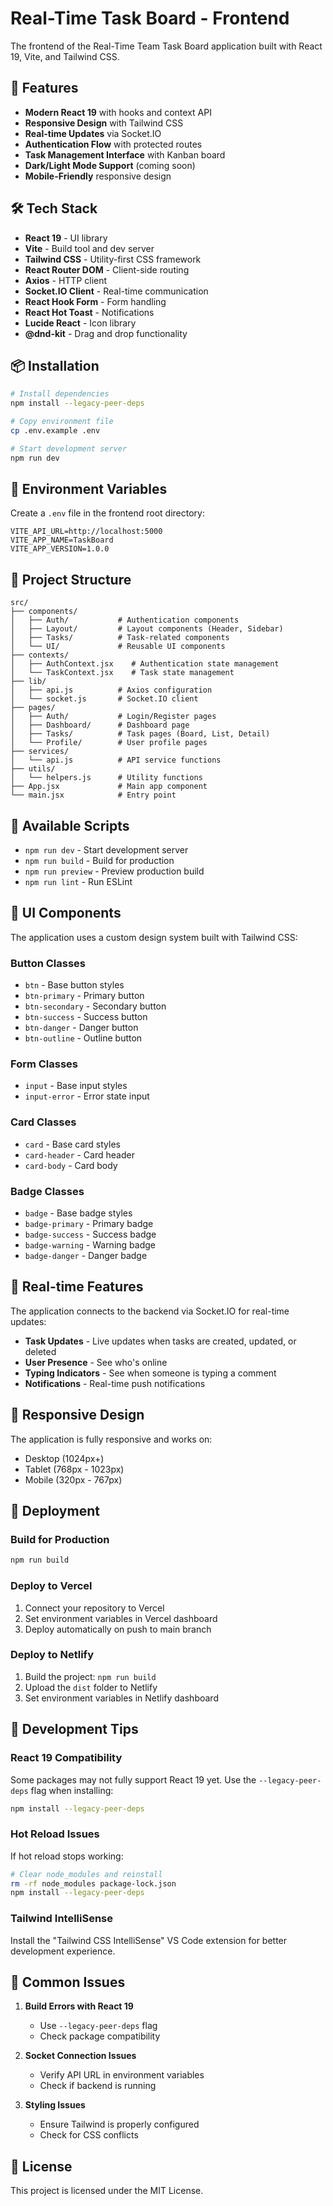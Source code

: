 # Real-Time Task Board - Frontend

The frontend of the Real-Time Team Task Board application built with React 19, Vite, and Tailwind CSS.

## 🚀 Features

- **Modern React 19** with hooks and context API
- **Responsive Design** with Tailwind CSS
- **Real-time Updates** via Socket.IO
- **Authentication Flow** with protected routes
- **Task Management Interface** with Kanban board
- **Dark/Light Mode Support** (coming soon)
- **Mobile-Friendly** responsive design

## 🛠️ Tech Stack

- **React 19** - UI library
- **Vite** - Build tool and dev server
- **Tailwind CSS** - Utility-first CSS framework
- **React Router DOM** - Client-side routing
- **Axios** - HTTP client
- **Socket.IO Client** - Real-time communication
- **React Hook Form** - Form handling
- **React Hot Toast** - Notifications
- **Lucide React** - Icon library
- **@dnd-kit** - Drag and drop functionality

## 📦 Installation

```bash
# Install dependencies
npm install --legacy-peer-deps

# Copy environment file
cp .env.example .env

# Start development server
npm run dev
```

## 🔧 Environment Variables

Create a `.env` file in the frontend root directory:

```env
VITE_API_URL=http://localhost:5000
VITE_APP_NAME=TaskBoard
VITE_APP_VERSION=1.0.0
```

## 📁 Project Structure

```
src/
├── components/
│   ├── Auth/           # Authentication components
│   ├── Layout/         # Layout components (Header, Sidebar)
│   ├── Tasks/          # Task-related components
│   └── UI/             # Reusable UI components
├── contexts/
│   ├── AuthContext.jsx    # Authentication state management
│   └── TaskContext.jsx    # Task state management
├── lib/
│   ├── api.js          # Axios configuration
│   └── socket.js       # Socket.IO client
├── pages/
│   ├── Auth/           # Login/Register pages
│   ├── Dashboard/      # Dashboard page
│   ├── Tasks/          # Task pages (Board, List, Detail)
│   └── Profile/        # User profile pages
├── services/
│   └── api.js          # API service functions
├── utils/
│   └── helpers.js      # Utility functions
├── App.jsx             # Main app component
└── main.jsx            # Entry point
```

## 🔗 Available Scripts

- `npm run dev` - Start development server
- `npm run build` - Build for production
- `npm run preview` - Preview production build
- `npm run lint` - Run ESLint

## 🎨 UI Components

The application uses a custom design system built with Tailwind CSS:

### Button Classes
- `btn` - Base button styles
- `btn-primary` - Primary button
- `btn-secondary` - Secondary button
- `btn-success` - Success button
- `btn-danger` - Danger button
- `btn-outline` - Outline button

### Form Classes
- `input` - Base input styles
- `input-error` - Error state input

### Card Classes
- `card` - Base card styles
- `card-header` - Card header
- `card-body` - Card body

### Badge Classes
- `badge` - Base badge styles
- `badge-primary` - Primary badge
- `badge-success` - Success badge
- `badge-warning` - Warning badge
- `badge-danger` - Danger badge

## 🔌 Real-time Features

The application connects to the backend via Socket.IO for real-time updates:

- **Task Updates** - Live updates when tasks are created, updated, or deleted
- **User Presence** - See who's online
- **Typing Indicators** - See when someone is typing a comment
- **Notifications** - Real-time push notifications

## 📱 Responsive Design

The application is fully responsive and works on:
- Desktop (1024px+)
- Tablet (768px - 1023px)
- Mobile (320px - 767px)

## 🚀 Deployment

### Build for Production
```bash
npm run build
```

### Deploy to Vercel
1. Connect your repository to Vercel
2. Set environment variables in Vercel dashboard
3. Deploy automatically on push to main branch

### Deploy to Netlify
1. Build the project: `npm run build`
2. Upload the `dist` folder to Netlify
3. Set environment variables in Netlify dashboard

## 🔧 Development Tips

### React 19 Compatibility
Some packages may not fully support React 19 yet. Use the `--legacy-peer-deps` flag when installing:
```bash
npm install --legacy-peer-deps
```

### Hot Reload Issues
If hot reload stops working:
```bash
# Clear node_modules and reinstall
rm -rf node_modules package-lock.json
npm install --legacy-peer-deps
```

### Tailwind IntelliSense
Install the "Tailwind CSS IntelliSense" VS Code extension for better development experience.

## 🐛 Common Issues

1. **Build Errors with React 19**
   - Use `--legacy-peer-deps` flag
   - Check package compatibility

2. **Socket Connection Issues**
   - Verify API URL in environment variables
   - Check if backend is running

3. **Styling Issues**
   - Ensure Tailwind is properly configured
   - Check for CSS conflicts

## 📄 License

This project is licensed under the MIT License.

